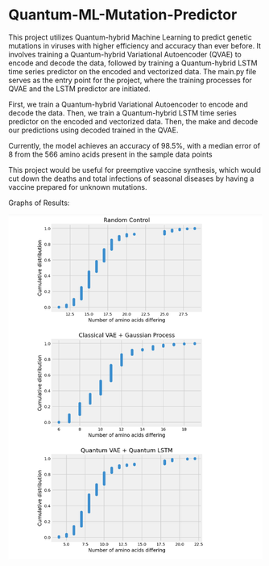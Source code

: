 # Quantum-ML-Mutation-Predictor


This project utilizes Quantum-hybrid Machine Learning to predict genetic mutations in viruses with higher efficiency and accuracy than ever before. It involves training a Quantum-hybrid Variational Autoencoder (QVAE) to encode and decode the data, followed by training a Quantum-hybrid LSTM time series predictor on the encoded and vectorized data. The main.py file serves as the entry point for the project, where the training processes for QVAE and the LSTM predictor are initiated.

First, we train a Quantum-hybrid Variational Autoencoder to encode and decode the data. 
Then, we train a Quantum-hybrid LSTM time series predictor on the encoded and vectorized data.
Then, the make and decode our predictions using decoded trained in the QVAE.

Currently, the model achieves an accuracy of 98.5%, with a median error of 8 from the 566 amino acids present in the sample data points


This project would be useful for preemptive vaccine synthesis, which would cut down the deaths and total infections of seasonal diseases by having a vaccine prepared for unknown mutations.

Graphs of Results:

![Results](GraphResultsRCQ.jpg)

